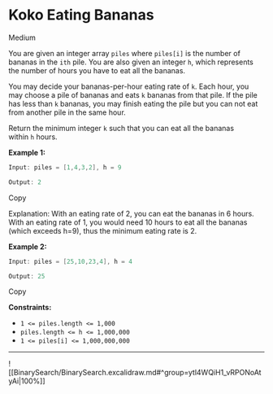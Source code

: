 # Koko Eating Bananas

Medium

You are given an integer array `piles` where `piles[i]` is the number of bananas in the `ith` pile. You are also given an integer `h`, which represents the number of hours you have to eat all the bananas.

You may decide your bananas-per-hour eating rate of `k`. Each hour, you may choose a pile of bananas and eats `k` bananas from that pile. If the pile has less than `k` bananas, you may finish eating the pile but you can not eat from another pile in the same hour.

Return the minimum integer `k` such that you can eat all the bananas within `h` hours.

**Example 1:**

```java
Input: piles = [1,4,3,2], h = 9

Output: 2
```

Copy

Explanation: With an eating rate of 2, you can eat the bananas in 6 hours. With an eating rate of 1, you would need 10 hours to eat all the bananas (which exceeds h=9), thus the minimum eating rate is 2.

**Example 2:**

```java
Input: piles = [25,10,23,4], h = 4

Output: 25
```

Copy

**Constraints:**

- `1 <= piles.length <= 1,000`
- `piles.length <= h <= 1,000,000`
- `1 <= piles[i] <= 1,000,000,000`
---

![[BinarySearch/BinarySearch.excalidraw.md#^group=ytl4WQiH1_vRPONoAtyAi|100%]]